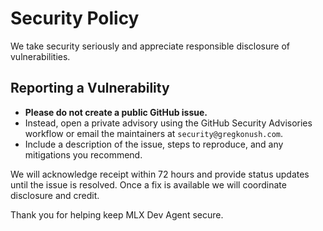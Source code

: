 # Security Policy

We take security seriously and appreciate responsible disclosure of vulnerabilities.

## Reporting a Vulnerability

- **Please do not create a public GitHub issue.**
- Instead, open a private advisory using the GitHub Security Advisories workflow or email the maintainers at `security@gregkonush.com`.
- Include a description of the issue, steps to reproduce, and any mitigations you recommend.

We will acknowledge receipt within 72 hours and provide status updates until the issue is resolved. Once a fix is available we will coordinate disclosure and credit.

Thank you for helping keep MLX Dev Agent secure.
